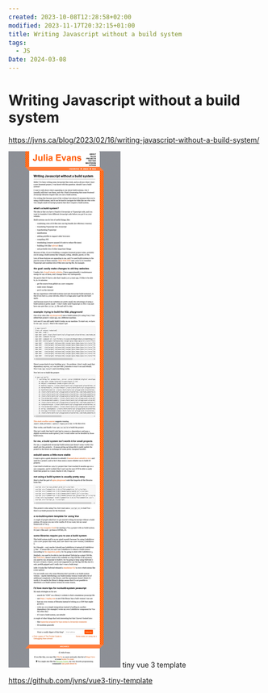 ```yaml
---
created: 2023-10-08T12:28:58+02:00
modified: 2023-11-17T20:32:15+01:00
title: Writing Javascript without a build system
tags:
  - JS
Date: 2024-03-08
---
```



# Writing Javascript without a build system

<https://jvns.ca/blog/2023/02/16/writing-javascript-without-a-build-system/>

![](../_asset/2023-10-08_JavascriptWithoutBuild_image_1.png)
tiny vue 3 template

<https://github.com/jvns/vue3-tiny-template>
